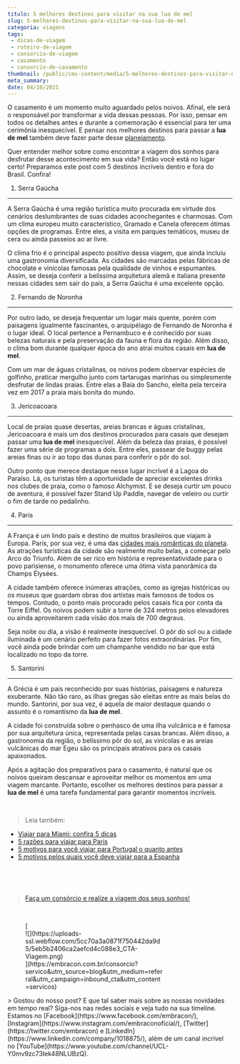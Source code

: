 ```yaml
---
titulo: 5 melhores destinos para visitar na sua lua de mel
slug: 5-melhores-destinos-para-visitar-na-sua-lua-de-mel
categoria: viagens
tags:
 - dicas-de-viagem
 - roteiro-de-viagem
 - consorcio-de-viagem
 - casamento
 - consorcio-de-casamento
thumbnail: /public/cms-content/media/5-melhores-destinos-para-visitar-na-sua-lua-de-mel.jpg
meta_summary: 
date: 04/10/2021
---
```

O casamento é um momento muito aguardado pelos noivos. Afinal, ele será o responsável por transformar a vida dessas pessoas. Por isso, pensar em todos os detalhes antes e durante a comemoração é essencial para ter uma cerimônia inesquecível. E pensar nos melhores destinos para passar a **lua de mel** também deve fazer parte desse [planejamento](https://www.embracon.com.br/blog/saiba-como-planejar-uma-lua-de-mel-dos-sonhos).

Quer entender melhor sobre como encontrar a viagem dos sonhos para desfrutar desse acontecimento em sua vida? Então você está no lugar certo! Preparamos este post com 5 destinos incríveis dentro e fora do Brasil. Confira!

1. Serra Gaúcha
---------------

A Serra Gaúcha é uma região turística muito procurada em virtude dos cenários deslumbrantes de suas cidades aconchegantes e charmosas. Com um clima europeu muito característico, Gramado e Canela oferecem ótimas opções de programas. Entre eles, a visita em parques temáticos, museu de cera ou ainda passeios ao ar livre.

O clima frio é o principal aspecto positivo dessa viagem, que ainda incluiu uma gastronomia diversificada. As cidades são marcadas pelas fábricas de chocolate e vinícolas famosas pela qualidade de vinhos e espumantes. Assim, se deseja conferir a belíssima arquitetura alemã e italiana presente nessas cidades sem sair do país, a Serra Gaúcha é uma excelente opção.

2. Fernando de Noronha
----------------------

Por outro lado, se deseja frequentar um lugar mais quente, porém com paisagens igualmente fascinantes, o arquipélago de Fernando de Noronha é o lugar ideal. O local pertence a Pernambuco e é conhecido por suas belezas naturais e pela preservação da fauna e flora da região. Além disso, o clima bom durante qualquer época do ano atrai muitos casais em **lua de mel**.

Com um mar de águas cristalinas, os noivos podem observar espécies de golfinho, praticar mergulho junto com tartarugas marinhas ou simplesmente desfrutar de lindas praias. Entre elas a Baía do Sancho, eleita pela terceira vez em 2017 a praia mais bonita do mundo.

3. Jericoacoara
---------------

Local de praias quase desertas, areias brancas e águas cristalinas, Jericoacoara é mais um dos destinos procurados para casais que desejam passar uma **lua de mel** inesquecível. Além da beleza das praias, é possível fazer uma série de programas a dois. Entre eles, passear de buggy pelas areias finas ou ir ao topo das dunas para conferir o pôr do sol.

Outro ponto que merece destaque nesse lugar incrível é a Lagoa do Paraíso. Lá, os turistas têm a oportunidade de apreciar excelentes drinks nos clubes de praia, como o famoso Alchymist. E se deseja curtir um pouco de aventura, é possível fazer Stand Up Paddle, navegar de veleiro ou curtir o fim de tarde no pedalinho.

4. Paris
--------

A França é um lindo país e destino de muitos brasileiros que viajam à Europa. Paris, por sua vez, é uma das [cidades mais românticas do planeta](https://www.embracon.com.br/blog/5-dicas-incriveis-para-planejar-uma-viagem-romantica). As atrações turísticas da cidade são realmente muito belas, a começar pelo Arco do Triunfo. Além de ser rico em história e representatividade para o povo parisiense, o monumento oferece uma ótima vista panorâmica da Champs Élysées.

A cidade também oferece inúmeras atrações, como as igrejas históricas ou os museus que guardam obras dos artistas mais famosos de todos os tempos. Contudo, o ponto mais procurado pelos casais fica por conta da Torre Eiffel. Os noivos podem subir a torre de 324 metros pelos elevadores ou ainda aproveitarem cada visão dos mais de 700 degraus.

Seja noite ou dia, a visão é realmente inesquecível. O pôr do sol ou a cidade iluminada é um cenário perfeito para fazer fotos extraordinárias. Por fim, você ainda pode brindar com um champanhe vendido no bar que está localizado no topo da torre.

5. Santorini
------------

A Grécia é um país reconhecido por suas histórias, paisagens e natureza exuberante. Não tão raro, as ilhas gregas são eleitas entre as mais belas do mundo. Santorini, por sua vez, é aquela de maior destaque quando o assunto é o romantismo da **lua de mel**.

A cidade foi construída sobre o penhasco de uma ilha vulcânica e é famosa por sua arquitetura única, representada pelas casas brancas. Além disso, a gastronomia da região, o belíssimo pôr do sol, as vinícolas e as areias vulcânicas do mar Egeu são os principais atrativos para os casais apaixonados.

Após a agitação dos preparativos para o casamento, é natural que os noivos queiram descansar e aproveitar melhor os momentos em uma viagem marcante. Portanto, escolher os melhores destinos para passar a **lua de mel** é uma tarefa fundamental para garantir momentos incríveis.

‍

> Leia também:

- [Viajar para Miami: confira 5 dicas](https://www.embracon.com.br/blog/viajar-para-miami-confira-5-dicas)
- [5 razões para viajar para Paris](https://www.embracon.com.br/blog/5-razoes-para-viajar-para-paris)
- [5 motivos para você viajar para Portugal o quanto antes](https://www.embracon.com.br/blog/5-motivos-para-voce-viajar-para-portugal-o-quanto-antes)
- [5 motivos pelos quais você deve viajar para a Espanha](https://www.embracon.com.br/blog/5-motivos-pelos-quais-voce-deve-viajar-para-a-espanha)

‍

‍

> [Faça um consórcio e realize a viagem dos seus sonhos! ](https://www.embracon.com.br/consorcio-servicos)

‍

<figure class="w-richtext-figure-type-image w-richtext-align-center" style="max-width:310px">[<div>![](https://uploads-ssl.webflow.com/5cc70a3a0871f750442da9d5/5eb5b2406ca2aefcd4c088e3_CTA-Viagem.png)</div>](https://embracon.com.br/consorcio?servico&utm_source=blog&utm_medium=referral&utm_campaign=inbound_cta&utm_content=servicos)</figure>> Gostou do nosso post? E que tal saber mais sobre as nossas novidades em tempo real? Siga-nos nas redes sociais e veja tudo na sua timeline. Estamos no [Facebook](https://www.facebook.com/embracon/), [Instagram](https://www.instagram.com/embraconoficial/), [Twitter](https://twitter.com/embracon) e [LinkedIn](https://www.linkedin.com/company/1018875/), além de um canal incrível no [YouTube](https://www.youtube.com/channel/UCL-Y0mv9zc73Iek48NLUBzQ).
